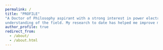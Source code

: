 ```yaml
---
permalink: /
title: "PROFILE"
"A Doctor of Philosophy aspirant with a strong interest in power electronics for electric vehicles and a substantial
understanding of the field. My research to date has helped me improve my skills in the field of electrical vehicles, which I am enthusiastic about."
author_profile: true
redirect_from: 
  - /about/
  - /about.html
---
```

